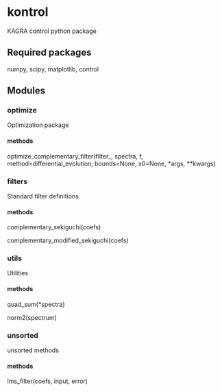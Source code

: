 # kontrol
KAGRA control python package

## Required packages
numpy, scipy, matplotlib, control

## Modules
### optimize
Optimization package
#### methods
optimize_complementary_filter(filter_, spectra, f, method=differential_evolution, bounds=None, x0=None, \*args, \*\*kwargs)

### filters
Standard filter definitions
#### methods
complementary_sekiguchi(coefs)

complementary_modified_sekiguchi(coefs)

### utils
Utilities
#### methods
quad_sum(\*spectra)

norm2(spectrum)

### unsorted
unsorted methods
#### methods
lms_filter(coefs, input, error)
